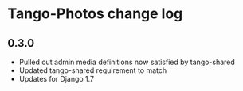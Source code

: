 # Tango-Photos change log

## 0.3.0
* Pulled out admin media definitions now satisfied by tango-shared
* Updated tango-shared requirement to match
* Updates for Django 1.7
